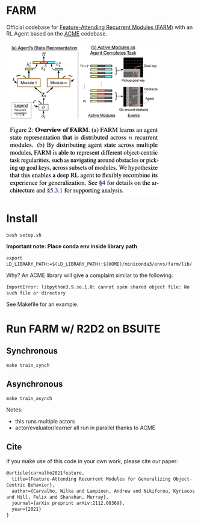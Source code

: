 # FARM
Official codebase for [Feature-Attending Recurrent Modules (FARM)](https://arxiv.org/abs/2112.08369?context=cs.AI) with an RL Agent based on the [ACME](https://github.com/deepmind/acme) codebase.

<img src="images/farm.png" alt="FARM" style="zoom:40%;" />


# Install
```
bash setup.sh
```
**Important note: Place conda env inside library path**
```
export LD_LIBRARY_PATH:=$(LD_LIBRARY_PATH):$(HOME)/miniconda3/envs/farm/lib/
```
Why? An ACME library will give a complaint similar to the following:
```
ImportError: libpython3.9.so.1.0: cannot open shared object file: No such file or directory
```

See Makefile for an example.

# Run FARM w/ R2D2 on BSUITE

## Synchronous
```
make train_synch
```


## Asynchronous
```
make train_asynch
```

Notes:
- this runs multiple actors
- actor/evaluator/learner all run in parallel thanks to ACME



## Cite

If you make use of this code in your own work, please cite our paper:

```
@article{carvalho2021feature,
  title={Feature-Attending Recurrent Modules for Generalizing Object-Centric Behavior},
  author={Carvalho, Wilka and Lampinen, Andrew and Nikiforou, Kyriacos and Hill, Felix and Shanahan, Murray},
  journal={arXiv preprint arXiv:2112.08369},
  year={2021}
}
```